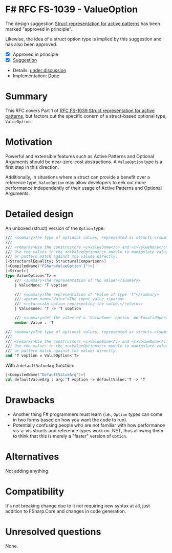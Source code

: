 # F# RFC FS-1039 - ValueOption

The design suggestion [Struct representation for active patterns](https://github.com/fsharp/fslang-suggestions/issues/612) has been marked "approved in principle".

Likewise, the idea of a struct option type is implied by this suggestion and has also been approved.

* [x] Approved in principle
* [x] [Suggestion](https://github.com/fsharp/fslang-suggestions/issues/612)
* Details: [under discussion](https://github.com/fsharp/FSharpLangDesign/issues/230)
* Implementation: [Done](https://github.com/Microsoft/visualfsharp/pull/4837)

# Summary
[summary]: #summary

This RFC covers Part 1 of [RFC FS-1039 Struct representation for active patterns](../RFCs/FS-1039-struct-representation-for-active-patterns.md), but factors out the specific conern of a struct-based optional type, `ValueOption`.

# Motivation
[motivation]: #motivation

Powerful and extensible features such as Active Patterns and Optional Arguments should be near-zero-cost abstractions. A `ValueOption` type is a first step in this direction.

Additionally, in situations where a struct can provide a benefit over a reference type, `ValueOption` may allow developers to eek out more performance independently of their usage of Active Patterns and Optional Arguments.

# Detailed design
[design]: #detailed-design

An unboxed (struct) version of the `Option` type:

```fsharp
/// <summary>The type of optional values, represented as structs.</summary>
///
/// <remarks>Use the constructors <c>ValueSome</c> and <c>ValueNone</c> to create values of this type.
/// Use the values in the <c>ValueOption</c> module to manipulate values of this type,
/// or pattern match against the values directly.
[<StructuralEquality; StructuralComparison>]
[<CompiledName("FSharpValueOption`1")>]
[<Struct>]
type ValueOption<'T> =
    /// <summary>The representation of "No value"</summary>
    | ValueNone: 'T voption

    /// <summary>The representation of "Value of type 'T"</summary>
    /// <param name="Value">The input value.</param>
    /// <returns>An option representing the value.</returns>
    | ValueSome: 'T -> 'T voption

    /// <summary>Get the value of a 'ValueSome' option. An InvalidOperationException is raised if the option is 'ValueNone'.</summary>
    member Value : 'T

/// <summary>The type of optional values, represented as structs.</summary>
///
/// <remarks>Use the constructors <c>ValueSome</c> and <c>ValueNone</c> to create values of this type.
/// Use the values in the <c>ValueOption</c> module to manipulate values of this type,
/// or pattern match against the values directly.
and 'T voption = ValueOption<'T>
```

With a `defaultValueArg` function:

```fsharp
[<CompiledName("DefaultValueArg")>]
val defaultValueArg : arg:'T voption -> defaultValue:'T -> 'T 
```

# Drawbacks
[drawbacks]: #drawbacks

- Another thing F# programmers must learn (i.e., `Option` types can come in two forms based on how you want the code to run).
- Potentially confusing people who are not familiar with how performance vis-a-vis structs and reference types work on .NET, thus allowing them to think that this is merely a "faster" version of `Option`.

# Alternatives
[alternatives]: #alternatives

Not adding anything.

# Compatibility
[compatibility]: #compatibility

It's not breaking change due to it not requiring new syntax at all, just addition to FSharp.Core and changes in code generation.

# Unresolved questions
[unresolved]: #unresolved-questions

None.